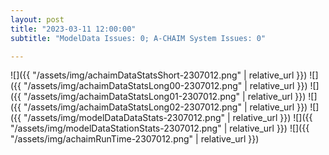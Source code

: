 ```yaml
---
layout: post
title: "2023-03-11 12:00:00"
subtitle: "ModelData Issues: 0; A-CHAIM System Issues: 0"

---
```


![]({{ "/assets/img/achaimDataStatsShort-2307012.png" | relative_url }})
![]({{ "/assets/img/achaimDataStatsLong00-2307012.png" | relative_url }})
![]({{ "/assets/img/achaimDataStatsLong01-2307012.png" | relative_url }})
![]({{ "/assets/img/achaimDataStatsLong02-2307012.png" | relative_url }})
![]({{ "/assets/img/modelDataDataStats-2307012.png" | relative_url }})
![]({{ "/assets/img/modelDataStationStats-2307012.png" | relative_url }})
![]({{ "/assets/img/achaimRunTime-2307012.png" | relative_url }})




